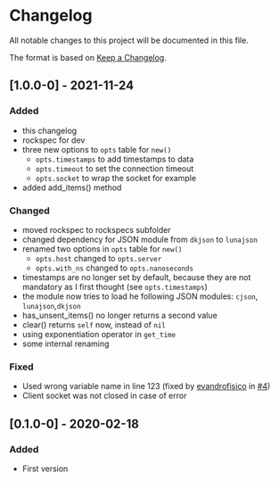 # Changelog
All notable changes to this project will be documented in this file.

The format is based on [Keep a Changelog](https://keepachangelog.com/en/1.0.0/).

## [1.0.0-0] - 2021-11-24
### Added
- this changelog
- rockspec for dev
- three new options to `opts` table for `new()`
  - `opts.timestamps` to add timestamps to data
  - `opts.timeout` to set the connection timeout
  - `opts.socket` to wrap the socket for example
- added add_items() method

### Changed
- moved rockspec to rockspecs subfolder
- changed dependency for JSON module from `dkjson` to `lunajson`
- renamed two options in `opts` table for `new()`
  - `opts.host` changed to `opts.server`
  - `opts.with_ns` changed to `opts.nanoseconds`
- timestamps are no longer set by default, because they are not mandatory as I first thought (see `opts.timestamps`)
- the module now tries to load he following JSON modules: `cjson`, `lunajson`,`dkjson`
- has_unsent_items() no longer returns a second value
- clear() returns `self` now, instead of `nil`
- using exponentiation operator in `get_time`
- some internal renaming


### Fixed
- Used wrong variable name in line 123 (fixed by [evandrofisico](https://codeberg.org/evandrofisico) in [#4](https://codeberg.org/imo/lua-zabbix-sender/pulls/4))
- Client socket was not closed in case of error


## [0.1.0-0] - 2020-02-18
### Added
- First version
